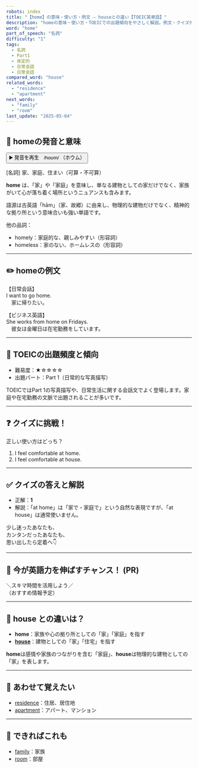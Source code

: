 ```yaml
---
robots: index
title: "【home】の意味・使い方・例文 ― houseとの違い【TOEIC英単語】"
description: "homeの意味・使い方・TOEICでの出題傾向をやさしく解説。例文・クイズ付きでhouseとの違いもわかりやすく学べます。"
word: "home"
part_of_speech: "名詞"
difficulty: "1"
tags:
  - 名詞
  - Part1
  - 肯定的
  - 日常会話
  - 日常会話
compared_word: "house"
related_words:
  - "residence"
  - "apartment"
next_words:
  - "family"
  - "room"
last_update: "2025-05-04"
---
```


## 🔰 homeの発音と意味

<button class="play-audio" onclick="playTTS('home')">
  <span class="play-audio-main">
    ▶️ 発音を再生　/hoʊm/
  </span>
  <span class="play-audio-sub">
    （ホウム）
  </span>
</button>

[名詞] 家、家庭、住まい（可算・不可算）

**home** は、「家」や「家庭」を意味し、単なる建物としての家だけでなく、家族がいて心が落ち着く場所というニュアンスも含みます。

語源は古英語「hām」（家、故郷）に由来し、物理的な建物だけでなく、精神的な拠り所という意味合いも強い単語です。

他の品詞：  
- homely：家庭的な、親しみやすい（形容詞）
- homeless：家のない、ホームレスの（形容詞）

---

## ✏️ homeの例文

【日常会話】  
I want to go home.  
　家に帰りたい。

【ビジネス英語】  
She works from home on Fridays.  
　彼女は金曜日は在宅勤務をしています。

---

## 🎯 TOEICの出題頻度と傾向

- 難易度：★☆☆☆☆
- 出題パート：Part 1（日常的な写真描写）

TOEICではPart 1の写真描写や、日常生活に関する会話文でよく登場します。家庭や在宅勤務の文脈で出題されることが多いです。

---

## ❓ クイズに挑戦！

正しい使い方はどっち？

1. I feel comfortable at home.  
2. I feel comfortable at house.

---

## ✅ クイズの答えと解説

- 正解：**1**
- 解説：「at home」は「家で・家庭で」という自然な表現ですが、「at house」は通常使いません。

少し迷ったあなたも、  
カンタンだったあなたも、  
思い出したら定着へ👇️

---

## 🚀 今が英語力を伸ばすチャンス！ (PR)

<div class="info-center">
＼スキマ時間を活用しよう／<br>  
（おすすめ情報予定）
</div>

---

## 🤔  house との違いは？

- **home**：家族や心の拠り所としての「家」「家庭」を指す
- **[house](/word/house/)**：建物としての「家」「住宅」を指す

**home**は感情や家族のつながりを含む「家庭」、**house**は物理的な建物としての「家」を表します。

---

## 🧩 あわせて覚えたい

- [residence](/word/residence/)：住居、居住地
- [apartment](/word/apartment/)：アパート、マンション

---

## 📖 できればこれも

- [family](/word/family/)：家族
- [room](/word/room/)：部屋

<!-- cvid: aid12_bid06 -->

